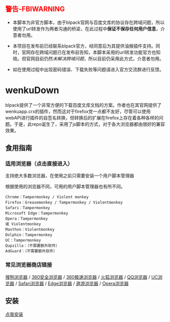 
## <font color=red>警告-FBIWARNING</font>

- 本脚本为非官方脚本，由于blpack官网与百度文库的协议存在跨域问题，所以使用了url转发作为两者沟通的桥梁，在此过程中**保证不保存任何用户信息**，介意者勿用。

- 本项目在发布前已经联系blpack官方，经同意后为其提供油猴插件支持。同时，官网存在跨域问题已在发布前告知，本脚本采用的url转发功能官方也知晓。但官网目前仍然*未解决跨域问题*，所以目前仍采用此方式，介意者勿用。

- 如在使用过程中出现密码错误、下载失败等问题请进入官方交流群进行反馈。

# wenkuDown

blpack提供了一个非常方便的下载百度文库文档的方案。作者也在其官网提供了wenkuapp.crx的插件，然而这对于firefox党一点都不友好，尽管可以使用webAPI进行插件的自签名转换，但转换后的扩展在firefox上存在着各种各样的问题。于是，此repo诞生了，采用了js脚本的方式，对于各大浏览器都由很好的兼容效果。


## 食用指南

### 适用浏览器（点击直接进入）

支持绝大多数浏览器，在使用之前只需要安装一个用户脚本管理器

根据使用的浏览器不同，可用的用户脚本管理器也有所不同。


    Chrome：Tampermonkey / Violent monkey
    Firefox：Greasemonkey / Tampermonkey / Violentmonkey
    Safari：Tampermonkey
    Microsoft Edge：Tampermonkey
    Opera：Tampermonkey
    或 Violentmonkey
    Maxthon：Violentmonkey
    Dolphin：Tampermonkey
    UC：Tampermonkey
    Qupzilla：（不需要额外软件）
    AdGuard：（不需要额外软件）


### 常见浏览器商店链接
[搜狗浏览器](http://ie.sogou.com/app/search/Tampermonkey) / [360安全浏览器](https://ext.se.360.cn/webstore/search/tampermonkey) / [360极速浏览器](https://ext.chrome.360.cn/webstore/search/tampermonkey) / [火狐浏览器](https://addons.mozilla.org/zh-CN/firefox/addon/tampermonkey/) / [QQ浏览器](http://appcenter.browser.qq.com/search/detail?key=Tampermonkey&id=dhdgffkkebhmkfjojejmpbldmpobfkfo&title=Tampermonkey) / [UC浏览器](https://extensions.uc.cn/newindex.htm#!detail/dhdgffkkebhmkfjojejmpbldmpobfkfo) / [Safari浏览器](http://tampermonkey.net/?browser=safari) / [Edge浏览器](https://www.microsoft.com/zh-cn/store/p/tampermonkey/9nblggh5162s?rtc=1) / [遨游浏览器](http://extension.maxthon.com/detail/index.php?view_id=1680) / [Opera浏览器](https://addons.opera.com/zh-cn/extensions/details/tampermonkey-beta/?display=en)

## 安装
[点我安装](https://github.com/52fisher/wenkuDown/raw/master/wenku-blpack-down.user.js)


